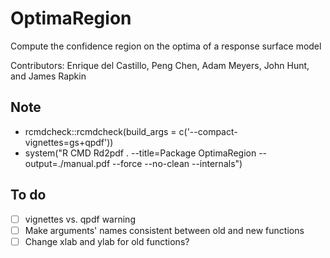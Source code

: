 # OptimaRegion

Compute the confidence region on the optima of a response surface model

Contributors: Enrique del Castillo, Peng Chen, Adam Meyers, John Hunt, and James Rapkin

## Note
- rcmdcheck::rcmdcheck(build_args = c('--compact-vignettes=gs+qpdf'))
- system("R CMD Rd2pdf . --title=Package OptimaRegion --output=./manual.pdf --force --no-clean --internals")

## To do 
- [ ] vignettes vs. qpdf warning
- [ ] Make arguments' names consistent between old and new functions
- [ ] Change xlab and ylab for old functions?
